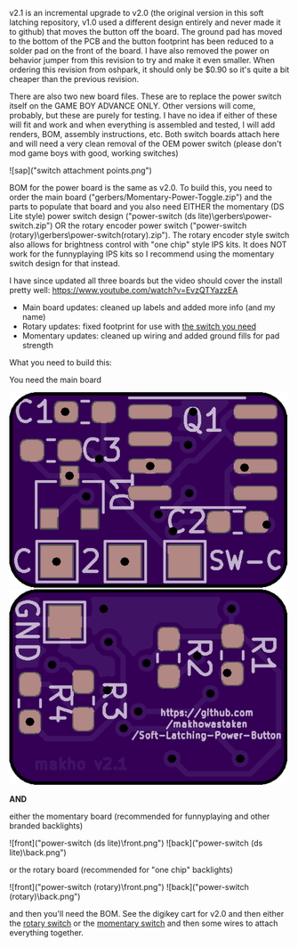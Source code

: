 v2.1 is an incremental upgrade to v2.0 (the original version in this soft latching repository, v1.0 used a different design entirely and never made it to github) that moves the button off the board. The ground pad has moved to the bottom of the PCB and the button footprint has been reduced to a solder pad on the front of the board. I have also removed the power on behavior jumper from this revision to try and make it even smaller. When ordering this revision from oshpark, it should only be $0.90 so it's quite a bit cheaper than the previous revision. 

There are also two new board files. These are to replace the power switch itself on the GAME BOY ADVANCE ONLY. Other versions will come, probably, but these are purely for testing. I have no idea if either of these will fit and work and when everything is assembled and tested, I will add renders, BOM, assembly instructions, etc. Both switch boards attach here and will need a very clean removal of the OEM power switch (please don't mod game boys with good, working switches)

![sap]("switch attachment points.png")

BOM for the power board is the same as v2.0. To build this, you need to order the main board ("gerbers/Momentary-Power-Toggle.zip") and the parts to populate that board and you also need EITHER the momentary (DS Lite style) power switch design ("power-switch (ds lite)\gerbers\power-switch.zip") OR the rotary encoder power switch ("power-switch (rotary)\gerbers\power-switch(rotary).zip"). The rotary encoder style switch also allows for brightness control with "one chip" style IPS kits. It does NOT work for the funnyplaying IPS kits so I recommend using the momentary switch design for that instead. 

I have since updated all three boards but the video should cover the install pretty well: https://www.youtube.com/watch?v=EvzQTYazzEA
* Main board updates: cleaned up labels and added more info (and my name)
* Rotary updates: fixed footprint for use with [the switch you need](https://lcsc.com/product-detail/Multi-Directional-Switches_XKB-Connectivity-TM-2023_C318951.html)
* Momentary updates: cleaned up wiring and added ground fills for pad strength

What you need to build this:

You need the main board

![front](front.png)  ![back](back.png)

**AND**

either the momentary board (recommended for funnyplaying and other branded backlights)

![front]("power-switch (ds lite)\front.png")  ![back]("power-switch (ds lite)\back.png")

or the rotary board (recommended for "one chip" backlights)

![front]("power-switch (rotary)\front.png")  ![back]("power-switch (rotary)\back.png")


and then you'll need the BOM. See the digikey cart for v2.0 and then either the [rotary switch](https://lcsc.com/product-detail/Multi-Directional-Switches_XKB-Connectivity-TM-2023_C318951.html) or the [momentary switch](https://lcsc.com/product-detail/Slide-Switches_XKB-Connectivity-SK-1391L-2_C319026.html) and then some wires to attach everything together. 